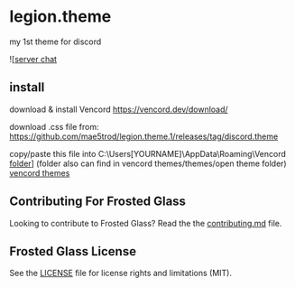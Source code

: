 # legion.theme

my 1st theme for discord

![[server chat](https://i.imgur.com/GF3EhYR.png)

## install
download & install Vencord https://vencord.dev/download/

download .css file from: https://github.com/mae5trod/legion.theme.1/releases/tag/discord.theme

copy/paste this file into C:\Users\[YOURNAME]\AppData\Roaming\Vencord
[folder](https://imgur.com/JkJM4hQ.png)]
(folder also can find in vencord themes/themes/open theme folder)
[vencord themes](https://imgur.com/b8Jmnja.png)

## Contributing For Frosted Glass

Looking to contribute to Frosted Glass? Read the the [contributing.md](https://github.com/DiscordStyles/FrostedGlass/blob/master/CONTRIBUTING.md) file.

## Frosted Glass License

See the [LICENSE](https://github.com/DiscordStyles/FrostedGlass/blob/master/LICENSE.md) file for license rights and limitations (MIT).
